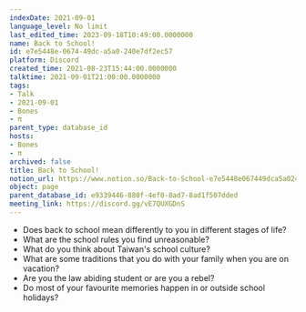 ```yaml
---
indexDate: 2021-09-01
language_level: No limit
last_edited_time: 2023-09-18T10:49:00.0000000
name: Back to School!
id: e7e5448e-0674-49dc-a5a0-240e7df2ec57
platform: Discord
created_time: 2021-08-23T15:44:00.0000000
talktime: 2021-09-01T21:00:00.0000000
tags:
- Talk
- 2021-09-01
- Bones
- π
parent_type: database_id
hosts:
- Bones
- π
archived: false
title: Back to School!
notion_url: https://www.notion.so/Back-to-School-e7e5448e067449dca5a0240e7df2ec57
object: page
parent_database_id: e9339446-880f-4ef0-8ad7-8ad1f507dded
meeting_link: https://discord.gg/vE7QUXGDnS
---
```


   - Does back to school mean differently to you in different stages of life?
   - What are the school rules you find unreasonable?
   - What do you think about Taiwan's school culture?
   - What are some traditions that you do with your family when you are on vacation?
   - Are you the law abiding student or are you a rebel?
   - Do most of your favourite memories happen in or outside school holidays?








